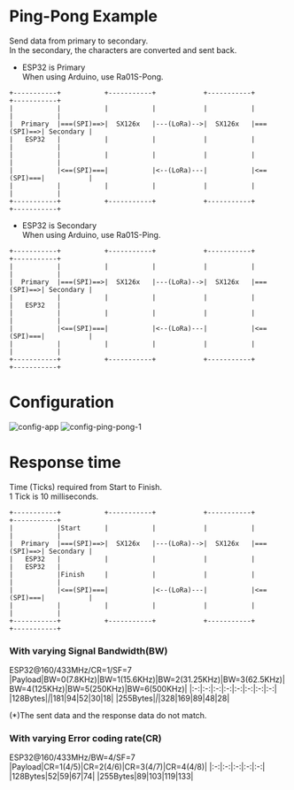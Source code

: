# Ping-Pong Example   
Send data from primary to secondary.   
In the secondary, the characters are converted and sent back.   

- ESP32 is Primary   
When using Arduino, use Ra01S-Pong.   
```
+-----------+           +-----------+            +-----------+           +-----------+
|           |           |           |            |           |           |           |
|  Primary  |===(SPI)==>|  SX126x   |---(LoRa)-->|  SX126x   |===(SPI)==>| Secondary |
|   ESP32   |           |           |            |           |           |           |
|           |           |           |            |           |           |           |
|           |<==(SPI)===|           |<--(LoRa)---|           |<==(SPI)===|           |
|           |           |           |            |           |           |           |
+-----------+           +-----------+            +-----------+           +-----------+
```

- ESP32 is Secondary   
When using Arduino, use Ra01S-Ping.   

```
+-----------+           +-----------+            +-----------+           +-----------+
|           |           |           |            |           |           |           |
|  Primary  |===(SPI)==>|  SX126x   |---(LoRa)-->|  SX126x   |===(SPI)==>| Secondary |
|           |           |           |            |           |           |   ESP32   |
|           |           |           |            |           |           |           |
|           |<==(SPI)===|           |<--(LoRa)---|           |<==(SPI)===|           |
|           |           |           |            |           |           |           |
+-----------+           +-----------+            +-----------+           +-----------+
```

# Configuration   
![config-app](https://user-images.githubusercontent.com/6020549/162128875-d5acb0fb-808a-4b1b-949f-81a163213636.jpg)
![config-ping-pong-1](https://github.com/user-attachments/assets/18961170-c5f9-40d5-81af-ea8468f0b51a)


# Response time   
Time (Ticks) required from Start to Finish.   
1 Tick is 10 milliseconds.   
```
+-----------+           +-----------+            +-----------+           +-----------+
|           |Start      |           |            |           |           |           |
|  Primary  |===(SPI)==>|  SX126x   |---(LoRa)-->|  SX126x   |===(SPI)==>| Secondary |
|   ESP32   |           |           |            |           |           |   ESP32   |
|           |Finish     |           |            |           |           |           |
|           |<==(SPI)===|           |<--(LoRa)---|           |<==(SPI)===|           |
|           |           |           |            |           |           |           |
+-----------+           +-----------+            +-----------+           +-----------+
```

### With varying Signal Bandwidth(BW)   
ESP32@160/433MHz/CR=1/SF=7   
|Payload|BW=0(7.8KHz)|BW=1(15.6KHz)|BW=2(31.25KHz)|BW=3(62.5KHz)|BW=4(125KHz)|BW=5(250KHz)|BW=6(500KHz)|
|:-:|:-:|:-:|:-:|:-:|:-:|:-:|:-:|
|128Bytes|*|*|181|94|52|30|18|
|255Bytes|*|*|328|169|89|48|28|

(*)The sent data and the response data do not match.   

### With varying Error coding rate(CR)   
ESP32@160/433MHz/BW=4/SF=7   
|Payload|CR=1(4/5)|CR=2(4/6)|CR=3(4/7)|CR=4(4/8)|
|:-:|:-:|:-:|:-:|:-:|
|128Bytes|52|59|67|74|
|255Bytes|89|103|119|133|
